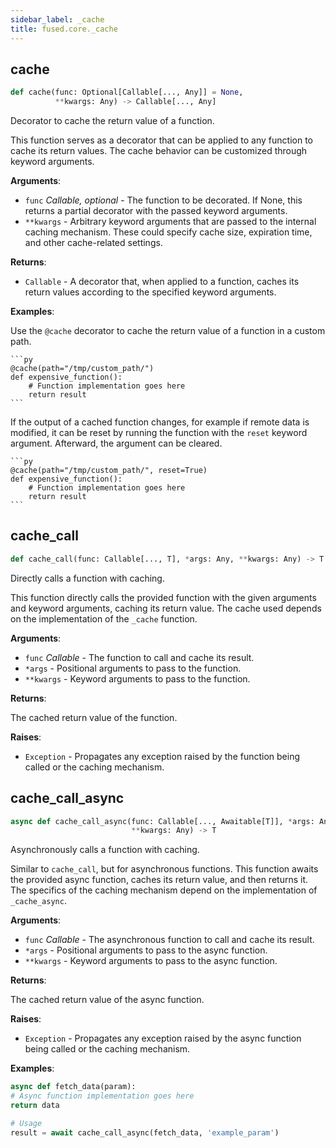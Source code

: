 ```yaml
---
sidebar_label: _cache
title: fused.core._cache
---
```


## cache

```python showLineNumbers
def cache(func: Optional[Callable[..., Any]] = None,
          **kwargs: Any) -> Callable[..., Any]
```

Decorator to cache the return value of a function.

This function serves as a decorator that can be applied to any function
to cache its return values. The cache behavior can be customized through
keyword arguments.

**Arguments**:

- `func` _Callable, optional_ - The function to be decorated. If None, this
  returns a partial decorator with the passed keyword arguments.
- `**kwargs` - Arbitrary keyword arguments that are passed to the internal
  caching mechanism. These could specify cache size, expiration time,
  and other cache-related settings.


**Returns**:

- `Callable` - A decorator that, when applied to a function, caches its
  return values according to the specified keyword arguments.


**Examples**:


  Use the `@cache` decorator to cache the return value of a function in a custom path.

    ```py
    @cache(path="/tmp/custom_path/")
    def expensive_function():
        # Function implementation goes here
        return result
    ```

  If the output of a cached function changes, for example if remote data is modified,
  it can be reset by running the function with the `reset` keyword argument. Afterward,
  the argument can be cleared.

    ```py
    @cache(path="/tmp/custom_path/", reset=True)
    def expensive_function():
        # Function implementation goes here
        return result
    ```

## cache\_call

```python showLineNumbers
def cache_call(func: Callable[..., T], *args: Any, **kwargs: Any) -> T
```

Directly calls a function with caching.

This function directly calls the provided function with the given arguments
and keyword arguments, caching its return value. The cache used depends on
the implementation of the `_cache` function.

**Arguments**:

- `func` _Callable_ - The function to call and cache its result.
- `*args` - Positional arguments to pass to the function.
- `**kwargs` - Keyword arguments to pass to the function.


**Returns**:

  The cached return value of the function.


**Raises**:

- `Exception` - Propagates any exception raised by the function being called
  or the caching mechanism.

## cache\_call\_async

```python showLineNumbers
async def cache_call_async(func: Callable[..., Awaitable[T]], *args: Any,
                           **kwargs: Any) -> T
```

Asynchronously calls a function with caching.

Similar to `cache_call`, but for asynchronous functions. This function
awaits the provided async function, caches its return value, and then
returns it. The specifics of the caching mechanism depend on the
implementation of `_cache_async`.

**Arguments**:

- `func` _Callable_ - The asynchronous function to call and cache its result.
- `*args` - Positional arguments to pass to the async function.
- `**kwargs` - Keyword arguments to pass to the async function.


**Returns**:

  The cached return value of the async function.


**Raises**:

- `Exception` - Propagates any exception raised by the async function being
  called or the caching mechanism.


**Examples**:

  ```py
  async def fetch_data(param):
  # Async function implementation goes here
  return data

  # Usage
  result = await cache_call_async(fetch_data, 'example_param')
  ```
